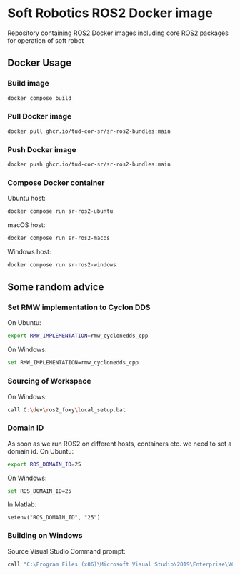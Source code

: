 # Soft Robotics ROS2 Docker image
Repository containing ROS2 Docker images including core ROS2 packages for operation of soft robot
## Docker Usage
### Build image
```bash
docker compose build
```
### Pull Docker image
```bash
docker pull ghcr.io/tud-cor-sr/sr-ros2-bundles:main
```
### Push Docker image
```bash
docker push ghcr.io/tud-cor-sr/sr-ros2-bundles:main
```
### Compose Docker container
Ubuntu host:
```bash
docker compose run sr-ros2-ubuntu
```
macOS host:
```bash
docker compose run sr-ros2-macos
```
Windows host:
```bash
docker compose run sr-ros2-windows
```

## Some random advice

### Set RMW implementation to Cyclon DDS
On Ubuntu:
```bash
export RMW_IMPLEMENTATION=rmw_cyclonedds_cpp
```
On Windows:
```bash
set RMW_IMPLEMENTATION=rmw_cyclonedds_cpp
```

### Sourcing of Workspace
On Windows:
```bash
call C:\dev\ros2_foxy\local_setup.bat
```

### Domain ID
As soon as we run ROS2 on different hosts, containers etc. we need to set a domain id.
On Ubuntu:
```bash
export ROS_DOMAIN_ID=25
```
On Windows:
```bash
set ROS_DOMAIN_ID=25
```
In Matlab:
```
setenv("ROS_DOMAIN_ID", "25")
```

### Building on Windows
Source Visual Studio Command prompt:
```bash
call "C:\Program Files (x86)\Microsoft Visual Studio\2019\Enterprise\VC\Auxiliary\Build\vcvarsall.bat" x86_amd64
```